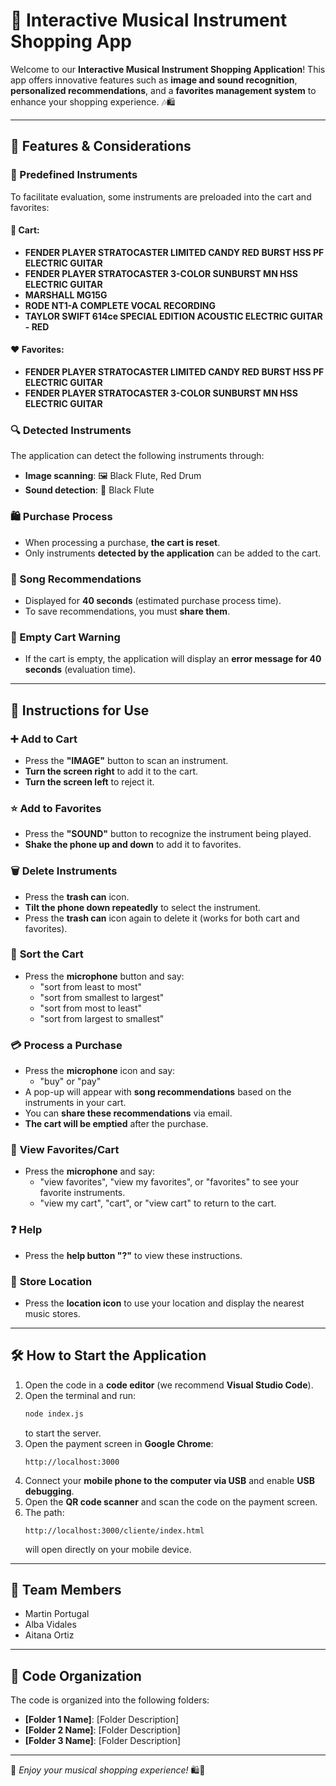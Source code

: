 # 🎸 Interactive Musical Instrument Shopping App

Welcome to our **Interactive Musical Instrument Shopping Application**! This app offers innovative features such as **image and sound recognition**, **personalized recommendations**, and a **favorites management system** to enhance your shopping experience. 🎶🛍️

---

## 🚀 Features & Considerations

### 🎯 Predefined Instruments
To facilitate evaluation, some instruments are preloaded into the cart and favorites:

#### 🛒 **Cart**:
- **FENDER PLAYER STRATOCASTER LIMITED CANDY RED BURST HSS PF ELECTRIC GUITAR**
- **FENDER PLAYER STRATOCASTER 3-COLOR SUNBURST MN HSS ELECTRIC GUITAR**
- **MARSHALL MG15G**
- **RODE NT1-A COMPLETE VOCAL RECORDING**
- **TAYLOR SWIFT 614ce SPECIAL EDITION ACOUSTIC ELECTRIC GUITAR - RED**

#### ❤️ **Favorites**:
- **FENDER PLAYER STRATOCASTER LIMITED CANDY RED BURST HSS PF ELECTRIC GUITAR**
- **FENDER PLAYER STRATOCASTER 3-COLOR SUNBURST MN HSS ELECTRIC GUITAR**

### 🔍 Detected Instruments
The application can detect the following instruments through:
- **Image scanning**: 🖼️ Black Flute, Red Drum
- **Sound detection**: 🎵 Black Flute

### 🛍️ Purchase Process
- When processing a purchase, **the cart is reset**.
- Only instruments **detected by the application** can be added to the cart.

### 🎵 Song Recommendations
- Displayed for **40 seconds** (estimated purchase process time).
- To save recommendations, you must **share them**.

### 🚨 Empty Cart Warning
- If the cart is empty, the application will display an **error message for 40 seconds** (evaluation time).

---

## 📝 Instructions for Use

### ➕ **Add to Cart**
- Press the **"IMAGE"** button to scan an instrument.
- **Turn the screen right** to add it to the cart.
- **Turn the screen left** to reject it.

### ⭐ **Add to Favorites**
- Press the **"SOUND"** button to recognize the instrument being played.
- **Shake the phone up and down** to add it to favorites.

### 🗑️ **Delete Instruments**
- Press the **trash can** icon.
- **Tilt the phone down repeatedly** to select the instrument.
- Press the **trash can** icon again to delete it (works for both cart and favorites).

### 🔢 **Sort the Cart**
- Press the **microphone** button and say:
  - "sort from least to most"
  - "sort from smallest to largest"
  - "sort from most to least"
  - "sort from largest to smallest"

### 💳 **Process a Purchase**
- Press the **microphone** icon and say:
  - "buy" or "pay"
- A pop-up will appear with **song recommendations** based on the instruments in your cart.
- You can **share these recommendations** via email.
- **The cart will be emptied** after the purchase.

### 👀 **View Favorites/Cart**
- Press the **microphone** and say:
  - "view favorites", "view my favorites", or "favorites" to see your favorite instruments.
  - "view my cart", "cart", or "view cart" to return to the cart.

### ❓ **Help**
- Press the **help button "?"** to view these instructions.

### 📍 **Store Location**
- Press the **location icon** to use your location and display the nearest music stores.

---

## 🛠️ How to Start the Application

1. Open the code in a **code editor** (we recommend **Visual Studio Code**).
2. Open the terminal and run:
   ```bash
   node index.js
   ```
   to start the server.
3. Open the payment screen in **Google Chrome**:
   ```
   http://localhost:3000
   ```
4. Connect your **mobile phone to the computer via USB** and enable **USB debugging**.
5. Open the **QR code scanner** and scan the code on the payment screen.
6. The path:
   ```
   http://localhost:3000/cliente/index.html
   ```
   will open directly on your mobile device.

---

## 👥 Team Members
- Martin Portugal
- Alba Vidales
- Aitana Ortiz

---

## 📂 Code Organization
The code is organized into the following folders:

- **[Folder 1 Name]**: [Folder Description]
- **[Folder 2 Name]**: [Folder Description]
- **[Folder 3 Name]**: [Folder Description]

---

🎵 *Enjoy your musical shopping experience!* 🛍️🎸


